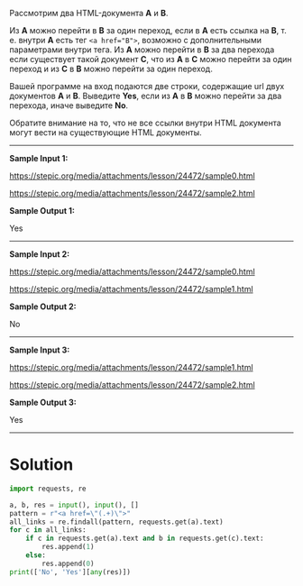 Рассмотрим два HTML-документа **A** и **B**.

Из **A** можно перейти в **B** за один переход, если в **A** есть ссылка на **B**, т. е. внутри **A** есть
тег `<a href="B">`, возможно с дополнительными параметрами внутри тега.
Из **A** можно перейти в **B** за два перехода если существует такой документ **C**, что из **A** в **C** можно перейти
за один переход и из **C** в **B** можно перейти за один переход.

Вашей программе на вход подаются две строки, содержащие url двух документов **A** и **B**.
Выведите **Yes**, если из **A** в **B** можно перейти за два перехода, иначе выведите **No**.

Обратите внимание на то, что не все ссылки внутри HTML документа могут вести на существующие HTML документы.

---

**Sample Input 1:**

https://stepic.org/media/attachments/lesson/24472/sample0.html

https://stepic.org/media/attachments/lesson/24472/sample2.html

**Sample Output 1:**

Yes

---

**Sample Input 2:**

https://stepic.org/media/attachments/lesson/24472/sample0.html

https://stepic.org/media/attachments/lesson/24472/sample1.html

**Sample Output 2:**

No

---

**Sample Input 3:**

https://stepic.org/media/attachments/lesson/24472/sample1.html

https://stepic.org/media/attachments/lesson/24472/sample2.html

**Sample Output 3:**

Yes

---

# Solution

```python
import requests, re

a, b, res = input(), input(), []
pattern = r"<a href=\"(.+)\">"
all_links = re.findall(pattern, requests.get(a).text)
for c in all_links:
    if c in requests.get(a).text and b in requests.get(c).text:
        res.append(1)
    else:
        res.append(0)
print(['No', 'Yes'][any(res)])
```